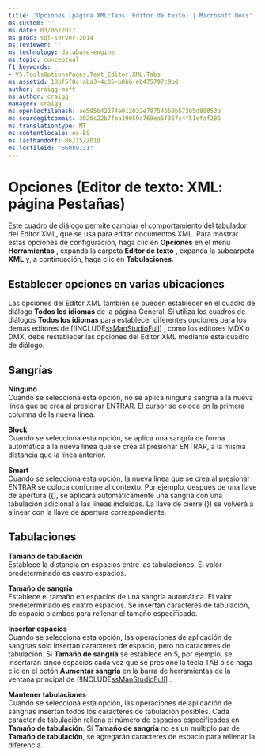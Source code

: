 ```yaml
---
title: 'Opciones (página XML:Tabs: Editor de texto) | Microsoft Docs'
ms.custom: ''
ms.date: 03/06/2017
ms.prod: sql-server-2014
ms.reviewer: ''
ms.technology: database-engine
ms.topic: conceptual
f1_keywords:
- VS.ToolsOptionsPages.Text_Editor.XML.Tabs
ms.assetid: 13bf5f8c-aba3-4c05-b8bb-eb475797c9bd
author: craigg-msft
ms.author: craigg
manager: craigg
ms.openlocfilehash: ae595b42274e012032e79754650b573b5d80053b
ms.sourcegitcommit: 3026c22b7fba19059a769ea5f367c4f51efaf286
ms.translationtype: MT
ms.contentlocale: es-ES
ms.lasthandoff: 06/15/2019
ms.locfileid: "66089131"
---
```

# <a name="options-text-editorxmltabs-page"></a>Opciones (Editor de texto: XML: página Pestañas)
  Este cuadro de diálogo permite cambiar el comportamiento del tabulador del Editor XML, que se usa para editar documentos XML. Para mostrar estas opciones de configuración, haga clic en **Opciones** en el menú **Herramientas** , expanda la carpeta **Editor de texto** , expanda la subcarpeta **XML** y, a continuación, haga clic en **Tabulaciones**.  
  
## <a name="setting-options-in-multiple-locations"></a>Establecer opciones en varias ubicaciones  
 Las opciones del Editor XML también se pueden establecer en el cuadro de diálogo **Todos los idiomas** de la página General. Si utiliza los cuadros de diálogos **Todos los idiomas** para establecer diferentes opciones para los demás editores de [!INCLUDE[ssManStudioFull](../includes/ssmanstudiofull-md.md)] , como los editores MDX o DMX, debe restablecer las opciones del Editor XML mediante este cuadro de diálogo.  
  
## <a name="indenting"></a>Sangrías  
 **Ninguno**  
 Cuando se selecciona esta opción, no se aplica ninguna sangría a la nueva línea que se crea al presionar ENTRAR. El cursor se coloca en la primera columna de la nueva línea.  
  
 **Block**  
 Cuando se selecciona esta opción, se aplica una sangría de forma automática a la nueva línea que se crea al presionar ENTRAR, a la misma distancia que la línea anterior.  
  
 **Smart**  
 Cuando se selecciona esta opción, la nueva línea que se crea al presionar ENTRAR se coloca conforme al contexto. Por ejemplo, después de una llave de apertura ({), se aplicará automáticamente una sangría con una tabulación adicional a las líneas incluidas. La llave de cierre (}) se volverá a alinear con la llave de apertura correspondiente.  
  
## <a name="tabs"></a>Tabulaciones  
 **Tamaño de tabulación**  
 Establece la distancia en espacios entre las tabulaciones. El valor predeterminado es cuatro espacios.  
  
 **Tamaño de sangría**  
 Establece el tamaño en espacios de una sangría automática. El valor predeterminado es cuatro espacios. Se insertan caracteres de tabulación, de espacio o ambos para rellenar el tamaño especificado.  
  
 **Insertar espacios**  
 Cuando se selecciona esta opción, las operaciones de aplicación de sangrías solo insertan caracteres de espacio, pero no caracteres de tabulación. Si **Tamaño de sangría** se establece en 5, por ejemplo, se insertarán cinco espacios cada vez que se presione la tecla TAB o se haga clic en el botón **Aumentar sangría** en la barra de herramientas de la ventana principal de [!INCLUDE[ssManStudioFull](../includes/ssmanstudiofull-md.md)] .  
  
 **Mantener tabulaciones**  
 Cuando se selecciona esta opción, las operaciones de aplicación de sangrías insertan todos los caracteres de tabulación posibles. Cada carácter de tabulación rellena el número de espacios especificados en **Tamaño de tabulación**. Si **Tamaño de sangría** no es un múltiplo par de **Tamaño de tabulación**, se agregarán caracteres de espacio para rellenar la diferencia.  
  
  

